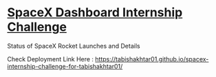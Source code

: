 # [SpaceX Dashboard Internship Challenge](https://tabishakhtar01.github.io/spacex-internship-challenge-for-tabishakhtar01/)

Status of SpaceX Rocket Launches and Details

Check Deployment Link Here : https://tabishakhtar01.github.io/spacex-internship-challenge-for-tabishakhtar01/
